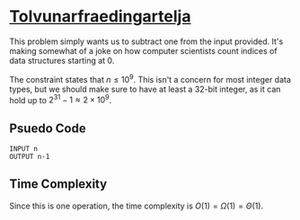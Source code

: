 # [Tolvunarfraedingartelja](https://open.kattis.com/problems/tolvunarfraedingartelja)

This problem simply wants us to subtract one from the input provided. It's making somewhat of a joke on how computer scientists count indices of data structures starting at 0.  

The constraint states that $n \leq 10^9$. This isn't a concern for most integer data types, but we should make sure to have at least a 32-bit integer, as it can hold up to $2^{31}-1 \approx 2 \times 10^9$.

## Psuedo Code
```
INPUT n
OUTPUT n-1
```

## Time Complexity
Since this is one operation, the time complexity is $O(1) = \Omega(1) = \Theta(1)$.